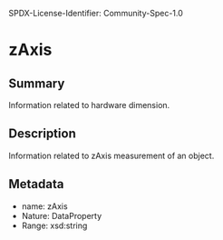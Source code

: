 SPDX-License-Identifier: Community-Spec-1.0

# zAxis

## Summary

Information related to hardware dimension.

## Description

Information related to zAxis measurement of an object.

## Metadata

- name: zAxis
- Nature: DataProperty
- Range: xsd:string
